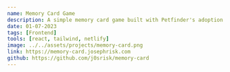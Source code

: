 ```yaml
---
name: Memory Card Game
description: A simple memory card game built with Petfinder's adoption API. Utilizes Lambda serverless functions to securly handle requests. Built to learn TailwindCSS, API calls in React, and serverless functions.
date: 01-07-2023
tags: [Frontend]
tools: [react, tailwind, netlify]
image: ../../assets/projects/memory-card.png
link: https://memory-card.josephrisk.com
github: https://github.com/j0srisk/memory-card
---
```

